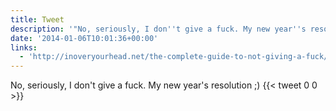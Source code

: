 ```yaml
---
title: Tweet
description: '"No, seriously, I don''t give a fuck. My new year''s resolution ;) "'
date: '2014-01-06T10:01:36+00:00'
links:
  - 'http://inoveryourhead.net/the-complete-guide-to-not-giving-a-fuck/'
---
```

No, seriously, I don't give a fuck. My new year's resolution ;) 
      {{< tweet 0 0 >}}
    
